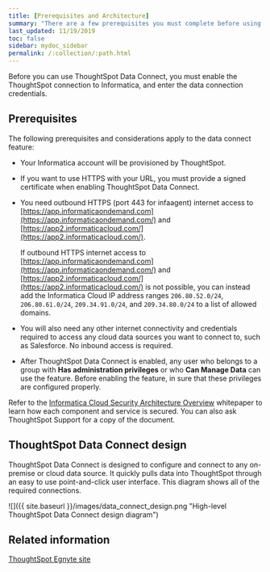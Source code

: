 ```yaml
---
title: [Prerequisites and Architecture]
summary: "There are a few prerequisites you must complete before using ThoughtSpot Data Connect."
last_updated: 11/19/2019
toc: false
sidebar: mydoc_sidebar
permalink: /:collection/:path.html
---
```

Before you can use ThoughtSpot Data Connect, you must enable the ThoughtSpot connection to Informatica, and enter the data connection credentials.

## Prerequisites

The following prerequisites and considerations apply to the data connect feature:

- Your Informatica account will be provisioned by ThoughtSpot.
- If you want to use HTTPS with your URL, you must provide a signed certificate when enabling ThoughtSpot Data Connect.
- You need outbound HTTPS (port 443 for infaagent) internet access to [https://app.informaticaondemand.com](https://app.informaticaondemand.com/) and [https://app2.informaticacloud.com/](https://app2.informaticacloud.com/).

    If outbound HTTPS internet access to [https://app.informaticaondemand.com](https://app.informaticaondemand.com/) and [https://app2.informaticacloud.com/](https://app2.informaticacloud.com/) is not possible, you can instead add the Informatica Cloud IP address ranges `206.80.52.0/24`, `206.80.61.0/24`, `209.34.91.0/24`, and `209.34.80.0/24` to a list of allowed domains.

- You will also need any other internet connectivity and credentials required to access any cloud data sources you want to connect to, such as Salesforce. No inbound access is required.
- After ThoughtSpot Data Connect is enabled, any user who belongs to a group with **Has administration privileges** or who **Can Manage Data** can use the feature. Before enabling the feature, in sure that these privileges are configured properly.

Refer to the [Informatica Cloud Security Architecture Overview](https://thoughtspot.egnyte.com/dl/fuxryvKclK) whitepaper to learn how each component and service is secured. You can also ask ThoughtSpot Support for a copy of the document.

## ThoughtSpot Data Connect design

ThoughtSpot Data Connect is designed to configure and connect to any on-premise or cloud data source. It quickly pulls data into ThoughtSpot through an easy to use point-and-click user interface. This diagram shows all of the required connections.

 ![]({{ site.baseurl }}/images/data_connect_design.png "High-level ThoughtSpot Data Connect design diagram")



## Related information  

[ThoughtSpot Egnyte site](https://thoughtspot.egnyte.com/dl/fuxryvKclK)

